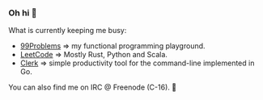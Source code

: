 ### Oh hi 👋

What is currently keeping me busy:
- [99Problems](https://github.com/csixteen/99Problems) => my functional programming playground.
- [LeetCode](https://github.com/csixteen/LeetCode) => Mostly Rust, Python and Scala.
- [Clerk](https://github.com/csixteen/clerk) => simple productivity tool for the command-line implemented in Go.

You can also find me on IRC @ Freenode (C-16). :speech_balloon:
